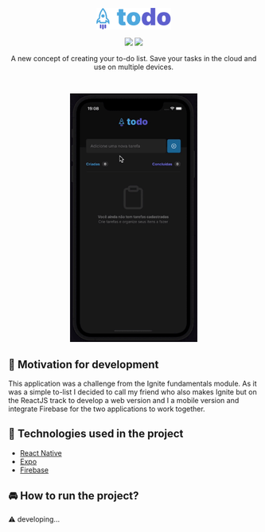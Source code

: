 <p align="center">
  <img src="./.github/brand.svg" width=150/>
</p>

<p align="center">
  <a>
    <img src="https://img.shields.io/badge/WEB-Repository-4EA8DE" />
  </a>
  <a href="https://github.com/lucasaugustscode/todo/blob/main/LICENSE">
   <img src="https://img.shields.io/badge/LICENSE-MIT-5E60CE" />
  </a>
</p>

<p align="center">
  A new concept of creating your to-do list. Save your tasks in the cloud and use on multiple devices.
</p>

<br/>

<p align="center">
  <img src="./.github/demonstration.gif" height="500"/>
</p>

## 🚀 Motivation for development

This application was a challenge from the Ignite fundamentals module. As it was a simple to-list I decided to call my friend who also makes Ignite but on the ReactJS track to develop a web version and I a mobile version and integrate Firebase for the two applications to work together.

## 🔧 Technologies used in the project

- [React Native](https://reactnative.dev/)
- [Expo](https://expo.dev/)
- [Firebase](https://firebase.google.com/?hl=pt)

## 🚘 How to run the project?
⚠️ developing...
